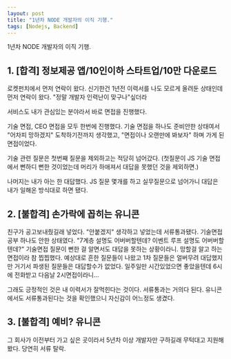 ```yaml
---
layout: post
title: "1년차 NODE 개발자의 이직 기행."
tags: [Nodejs, Backend]
---
```


1년차 NODE 개발자의 이직 기행.

## 1. [합격] 정보제공 앱/10인이하 스타트업/10만 다운로드 
로켓펀치에서 먼저 연락이 왔다. 신기한건 1년전 이력서를 나도 모르게 올려둔 상태인데 먼저 연락이 왔다. "정말 개발자 인력난이 맞구나"싶더라

서비스도 내가 관심있는 분야라서 바로 면접을 진행했다.

기술 면접, CEO 면접을 모두 한번에 진행했다. 기술 면접을 하나도 준비안한 상태여서 "어차피 망하겠지" 도착하기전까지 생각했고, "면접이나 오랜만에 봐보자" 하며 가게 된 면접이었다. 

기술 관련 질문은 첫번째 질문을 제외하고는 적당히 넘어갔다. (첫질문이 JS 기술 면접에서 뻔하디 뻔한 것이었는데 머리가 하애져서 대답을 못했던 것을 제외하면.)

나머지는 내가 아는 한 대답했다. JS 질문 몇개를 하고 실무질문으로 넘어가니 대답은 내가 일해온 방식대로 하면 됐다.

## 2. [불합격] 손가락에 꼽히는 유니콘
친구가 공고보내줬길래 넣었다. "안붙겠지" 생각하고 넣었는데 서류통과됐다. 기술면접 공부 하나도 안한 상태였다.
"7계층 설명도 어버버할텐데? 이벤트 루프 설명도 어버버할텐데?" 기술면접 질문이 뻔한 걸 알면서도 대답을 못하는 상황이라니. 망할걸 알고 하는 면접이라 참 찝찝했다. 예상대로 흔한 질문들이 나왔고 1차 질문들은 얼버무려 대답했지만 거기서 파생된 질문들은 대답할수가 없었다.
일주일만 시간있었으면 좋았을텐데 6시에 전화받고 다음날 2시면접이라니...

그래도 긍정적인 것은 내 이력서가 잘먹힌다는 것이다. 서류통과는 거의다 된다. 유니콘에서도 서류통과된다는 것을 확인했으니 자신감이 어느정도 생겼다.

## 3. [불합격] 예비? 유니콘
그 회사가 이전부터 가고 싶은 곳이라서 5년차 이상 개발자만 구하길래 무턱대고 지원해봤다. 당연히 서류 탈락.

